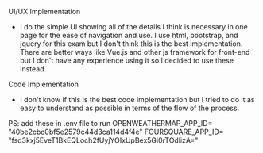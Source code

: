 UI/UX Implementation
- I do the simple UI showing all of the details I think is necessary in one page for the ease of navigation and use. I use html, bootstrap, and jquery for this exam but I don't think this is the best implementation. There are better ways like Vue.js and other js framework for front-end but I don't have any experience using it so I decided to use these instead.

Code Implementation
- I don't know if this is the best code implementation but I tried to do it as easy to understand as possible in terms of the flow of the process.

PS: add these in .env file to run
OPENWEATHERMAP_APP_ID= "40be2cbc0bf5e2579c44d3ca114d4f4e"
FOURSQUARE_APP_ID= "fsq3kxj5EveT1BkEQLoch2fUyjYOIxUpBex5Gi0rTOdlizA="